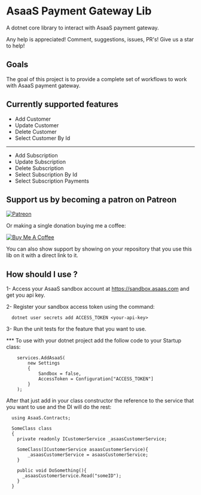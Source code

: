 # AsaaS Payment Gateway Lib

A dotnet core library to interact with AsaaS payment gateway.

Any help is appreciated! Comment, suggestions, issues, PR's! Give us a star to help!

## Goals

The goal of this project is to provide a complete set of workflows to work with AsaaS payment gateway.

## Currently supported features

- Add Customer
- Update Customer
- Delete Customer
- Select Customer By Id

---

- Add Subscription
- Update Subscription
- Delete Subscription
- Select Subscription By Id
- Select Subscription Payments

## Support us by becoming a patron on Patreon

[![Patreon](https://c5.patreon.com/external/logo/become_a_patron_button.png)](https://www.patreon.com/dmgarcia)

Or making a single donation buying me a coffee:

[![Buy Me A Coffee](https://user-images.githubusercontent.com/835641/60540201-fcd7fa00-9ce4-11e9-87ec-1e98568e9f58.png)](https://www.buymeacoffee.com/dmgarcia)

You can also show support by showing on your repository that you use this lib on it with a direct link to it.

## How should I use ?

1- Access your AsaaS sandbox account at https://sandbox.asaas.com and get you api key.

2- Register your sandbox access token using the command: 
```
  dotnet user secrets add ACCESS_TOKEN <your-api-key>
```

3- Run the unit tests for the feature that you want to use.

*** To use with your dotnet project add the follow code to your Startup class:  
````
    services.AddAsaaS(
        new Settings 
        {
            Sandbox = false,
            AccessToken = Configuration["ACCESS_TOKEN"]
        }
    );
````

After that just add in your class constructor the reference to the service that you want to use and the DI will do the rest:

```
  using AsaaS.Contracts;
  
  SomeClass class
  {
    private readonly ICustomerService _asaasCustomerService;
    
    SomeClass(ICustomerService asaasCustomerService){
        _asaasCustomerService = asaasCustomerService;
    }
    
    public void DoSomething(){
      _asaasCustomerService.Read("someID");
    }
  } 
```

